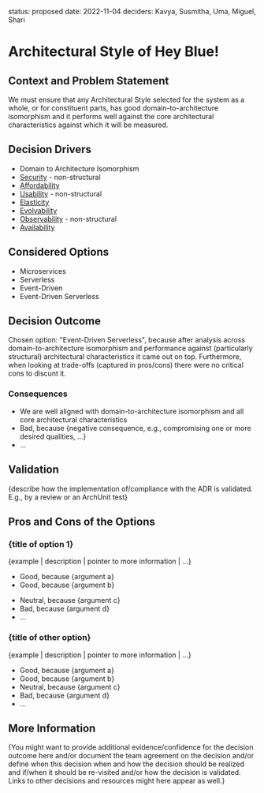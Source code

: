 status: proposed
date: 2022-11-04
deciders: Kavya, Susmitha, Uma, Miguel, Shari

# Architectural Style of Hey Blue!

## Context and Problem Statement

We must ensure that any Architectural Style selected for the system as a whole, or for constituent parts, has good domain-to-architecture isomorphism and it performs well against the core architectural characteristics against which it will be measured.

## Decision Drivers

- Domain to Architecture Isomorphism
- [Security](../characteristics/0003-security.md) - non-structural
- [Affordability](../characteristics/0004-affordability.md)
- [Usability](../characteristics/0005-usability.md) - non-structural
- [Elasticity](../characteristics/0006-elasticity.md)
- [Evolvability](../characteristics/0007-evolvability.md)
- [Observability](../characteristics/0008-observability.md) - non-structural
- [Availability](../characteristics/0009-availability.md)

## Considered Options

- Microservices
- Serverless
- Event-Driven
- Event-Driven Serverless

## Decision Outcome

Chosen option: "Event-Driven Serverless", because after analysis across domain-to-architecture isomorphism and performance against (particularly structural) architectural characteristics it came out on top. Furthermore, when looking at trade-offs (captured in pros/cons) there were no critical cons to discunt it.

### Consequences

- We are well aligned with domain-to-architecture isomorphism and all core architectural characteristics
- Bad, because {negative consequence, e.g., compromising one or more desired qualities, …}
- … <!-- numbers of consequences can vary -->

<!-- This is an optional element. Feel free to remove. -->

## Validation

{describe how the implementation of/compliance with the ADR is validated. E.g., by a review or an ArchUnit test}

<!-- This is an optional element. Feel free to remove. -->

## Pros and Cons of the Options

### {title of option 1}

<!-- This is an optional element. Feel free to remove. -->

{example | description | pointer to more information | …}

- Good, because {argument a}
- Good, because {argument b}
<!-- use "neutral" if the given argument weights neither for good nor bad -->
- Neutral, because {argument c}
- Bad, because {argument d}
- … <!-- numbers of pros and cons can vary -->

### {title of other option}

{example | description | pointer to more information | …}

- Good, because {argument a}
- Good, because {argument b}
- Neutral, because {argument c}
- Bad, because {argument d}
- …

<!-- This is an optional element. Feel free to remove. -->

## More Information

{You might want to provide additional evidence/confidence for the decision outcome here and/or
document the team agreement on the decision and/or
define when this decision when and how the decision should be realized and if/when it should be re-visited and/or
how the decision is validated.
Links to other decisions and resources might here appear as well.}
